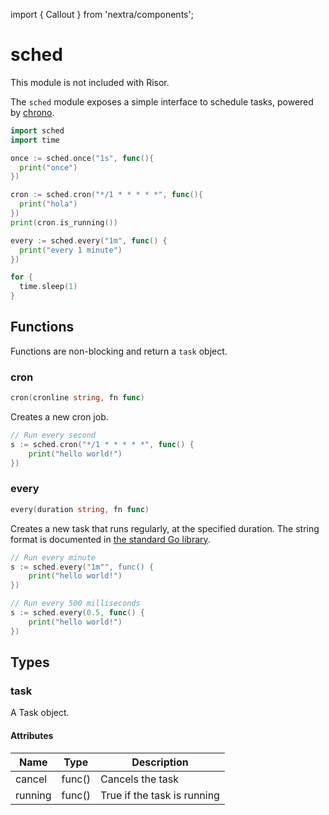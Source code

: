import { Callout } from 'nextra/components';

# sched

<Callout type="info" emoji="ℹ️">
This module is not included with Risor.
</Callout>

The `sched` module exposes a simple interface to schedule tasks, powered by [chrono](https://github.com/codnect/chrono).

```go
import sched
import time

once := sched.once("1s", func(){
  print("once")
})

cron := sched.cron("*/1 * * * * *", func(){
  print("hola")
})
print(cron.is_running())

every := sched.every("1m", func() {
  print("every 1 minute")
})

for {
  time.sleep(1)
}
```

## Functions

Functions are non-blocking and return a `task` object.

### cron

```go filename="Function signature"
cron(cronline string, fn func)
```

Creates a new cron job.

```go copy filename="Example"
// Run every second
s := sched.cron("*/1 * * * * *", func() {
	print("hello world!")
})
```

### every

```go filename="Function signature"
every(duration string, fn func)
```

Creates a new task that runs regularly, at the specified duration.
The string format is documented in [the standard Go library](https://pkg.go.dev/time#ParseDuration).

```go copy filename="Example"
// Run every minute
s := sched.every("1m"", func() {
	print("hello world!")
})
```

```go copy filename="Example"
// Run every 500 milliseconds
s := sched.every(0.5, func() {
	print("hello world!")
})
```

## Types

### task

A Task object.

#### Attributes

| Name           | Type                           | Description                                  |
| -------------- | ------------------------------ | -------------------------------------------- |
| cancel         | func()                         | Cancels the task                             |
| running        | func()                         | True if the task is running                  |
